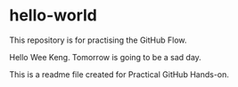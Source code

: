 # hello-world
This repository is for practising the GitHub Flow.

Hello Wee Keng. Tomorrow is going to be a sad day.

This is a readme file created for Practical GitHub Hands-on.
